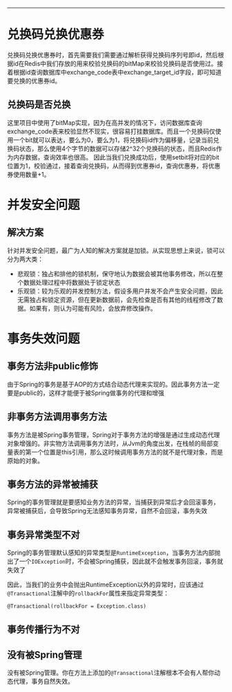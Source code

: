 ****
# 兑换码兑换优惠券
兑换码兑换优惠券时，首先需要我们需要通过解析获得兑换码序列号即id，然后根据id在Redis中我们存放的用来校验兑换码的bitMap来校验兑换码是否使用过。接着根据id查询数据库中exchange_code表中exchange_target_id字段，即可知道要兑换的优惠券id。
## 兑换码是否兑换
这里项目中使用了bitMap实现，因为在高并发的情况下，访问数据库查询exchange_code表来校验显然不现实，很容易打挂数据库。而且一个兑换码仅使用一个bit就可以表达，要么为0，要么为1，将兑换码id作为偏移量，记录当前兑换码状态，那么使用4个字节的数据可以存储2^32个兑换码的状态，而且Redis作为内存数据，查询效率也很高。
因此当我们兑换成功后，使用setbit将对应的bit位置为1，校验通过，接着查询兑换码，从而得到优惠券id，查询优惠券，将优惠券使用数量+1。

# 并发安全问题
## 解决方案
针对并发安全问题，最广为人知的解决方案就是加锁。从实现思想上来说，锁可以分为两大类：
* 悲观锁：独占和排他的锁机制，保守地认为数据会被其他事务修改，所以在整个数据处理过程中将数据处于锁定状态
* 乐观锁：较为乐观的并发控制方法，假设多用户并发不会产生安全问题，因此无需独占和锁定资源，但在更新数据前，会先检查是否有其他的线程修改了数据。如果有，则认为可能有风险，会放弃修改操作。

# 事务失效问题
## 事务方法非public修饰
由于Spring的事务是基于AOP的方式结合动态代理来实现的。因此事务方法一定要是public的，这样才能便于被Spring做事务的代理和增强

## 非事务方法调用事务方法
事务方法是被Spring事务管理，Spring对于事务方法的增强是通过生成动态代理对象增强的。非实物方法调用事务方法时，从Jvm的角度出发，在栈帧的局部变量表的第一个位置是this引用，那么这时候调用事务方法的就不是代理对象，而是原始的对象。

## 事务方法的异常被捕获
Spring的事务管理就是要感知业务方法的异常，当捕获到异常后才会回滚事务，异常被捕获后，会导致Spring无法感知事务异常，自然不会回滚，事务失效

## 事务异常类型不对
Spring的事务管理默认感知的异常类型是`RuntimeException`，当事务方法内部抛出了一个`IOException`时，不会被Spring捕获，因此就不会触发事务回滚，事务就失效了

因此，当我们的业务中会抛出RuntimeException以外的异常时，应该通过`@Transactional`注解中的`rollbackFor`属性来指定异常类型：
```
@Transactional(rollbackFor = Exception.class)
```

## 事务传播行为不对

## 没有被Spring管理
没有被Spring管理。你在方法上添加的`@Transactional`注解根本不会有人帮你动态代理，事务自然失效。